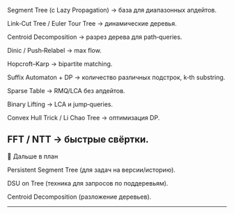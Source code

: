 Segment Tree (с Lazy Propagation) → база для диапазонных апдейтов.

Link‑Cut Tree / Euler Tour Tree → динамические деревья.

Centroid Decomposition → разрез дерева для path‑queries.


Dinic / Push‑Relabel → max flow.

Hopcroft–Karp → bipartite matching.

Suffix Automaton + DP → количество различных подстрок, k‑th substring.



Sparse Table → RMQ/LCA без апдейтов.

Binary Lifting → LCA и jump‑queries.

Convex Hull Trick / Li Chao Tree → оптимизация DP.

FFT / NTT → быстрые свёртки.
---

🎯 Дальше в план



Persistent Segment Tree (для задач на версии/историю).

DSU on Tree (техника для запросов по поддеревьям).

Centroid Decomposition (разложение деревьев).


---
